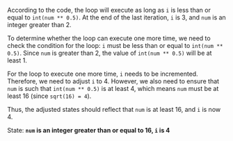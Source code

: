 According to the code, the loop will execute as long as `i` is less than or equal to `int(num ** 0.5)`. At the end of the last iteration, `i` is 3, and `num` is an integer greater than 2. 

To determine whether the loop can execute one more time, we need to check the condition for the loop: `i` must be less than or equal to `int(num ** 0.5)`. Since `num` is greater than 2, the value of `int(num ** 0.5)` will be at least 1. 

For the loop to execute one more time, `i` needs to be incremented. Therefore, we need to adjust `i` to 4. However, we also need to ensure that `num` is such that `int(num ** 0.5)` is at least 4, which means `num` must be at least 16 (since `sqrt(16) = 4`).

Thus, the adjusted states should reflect that `num` is at least 16, and `i` is now 4.

State: **`num` is an integer greater than or equal to 16, `i` is 4**